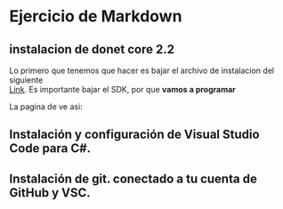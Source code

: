 
# Ejercicio de Markdown

## instalacion de donet core 2.2
Lo primero que tenemos que hacer es bajar el archivo de instalacion del siguiente  
[Link](https://dotnet.microsoft.com/download/dotnet-core/thank-you/sdk-3.1.101-windows-x64-installer).
Es importante bajar el SDK, por que **vamos a programar**

La pagina de ve asi:

## Instalación y configuración de Visual Studio Code para C#.


## Instalación de git. conectado a tu cuenta de GitHub y VSC.
